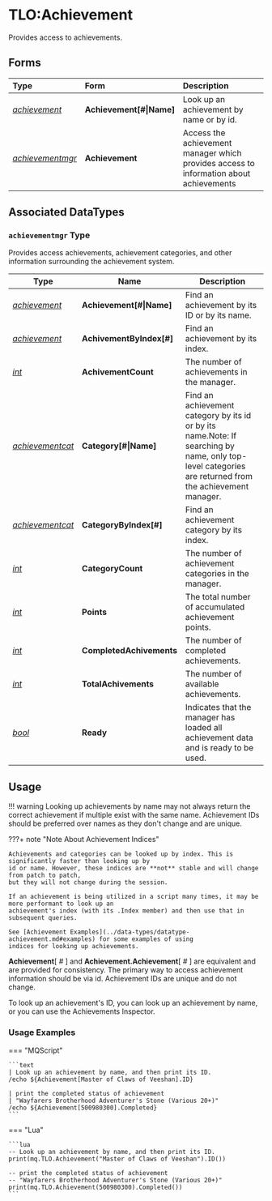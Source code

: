 # TLO:Achievement

Provides access to achievements.

## Forms

| **Type** | **Form** | **Description** |
| :--- | :--- | :--- |
| [_achievement_](../data-types/datatype-achievement.md) | **Achievement[#\|Name]** | Look up an achievement by name or by id. |
| [_achievementmgr_](#achievementmgr-type) | **Achievement** | Access the achievement manager which provides access to information about achievements |

## Associated DataTypes

### `achievementmgr` Type

Provides access achievements, achievement categories, and other information surrounding the achievement system.

| Type | Name | Description |
| ---- | ---- | ---- |
| [_achievement_](../data-types/datatype-achievement.md)           | **Achievement[#\|Name]** |  Find an achievement by its ID or by its name.         |
| [_achievement_](../data-types/datatype-achievement.md)           | **AchivementByIndex[#]** |  Find an achievement by its index.                     |
| [_int_](../data-types/datatype-int.md)                           | **AchivementCount**      |  The number of achievements in the manager.            |
| [_achievementcat_](../data-types/datatype-achievementcat.md)     | **Category[#\|Name]**    |  Find an achievement category by its id or by its name.Note: If searching by name, only top-level categories are returned from the achievement manager.    |
| [_achievementcat_](../data-types/datatype-achievementcat.md)     | **CategoryByIndex[#]**   |  Find an achievement category by its index.            |
| [_int_](../data-types/datatype-int.md)                           | **CategoryCount**        |  The number of achievement categories in the manager.  |
| [_int_](../data-types/datatype-int.md)                           | **Points**               |  The total number of accumulated achievement points.    |
| [_int_](../data-types/datatype-int.md)                           | **CompletedAchivements** |  The number of completed achievements.    |
| [_int_](../data-types/datatype-int.md)                           | **TotalAchivements**     |  The number of available achievements.    |
| [_bool_](../data-types/datatype-bool.md)                         | **Ready**                |  Indicates that the manager has loaded all achievement data and is ready to be used.    |


## Usage

!!! warning
    Looking up achievements by name may not always return the correct achievement if multiple exist with the same name. Achievement IDs should
    be preferred over names as they don't change and are unique.

???+ note "Note About Achievement Indices"

    Achievements and categories can be looked up by index. This is significantly faster than looking up by
    id or name. However, these indices are **not** stable and will change from patch to patch,
    but they will not change during the session.

    If an achievement is being utilized in a script many times, it may be more performant to look up an
    achievement's index (with its .Index member) and then use that in subsequent queries.

    See [Achievement Examples](../data-types/datatype-achievement.md#examples) for some examples of using
    indices for looking up achievements.


**Achievement**[ _#_ ] and **Achievement.Achievement**[ _#_ ] are equivalent and are provided for consistency. The primary way to access achievement information should be via id. Achievement IDs are unique and do not change.

To look up an achievement's ID, you can look up an achievement by name, or you can use the Achievements Inspector.


### Usage Examples

=== "MQScript"

    ```text
    | Look up an achievement by name, and then print its ID.
    /echo ${Achievement[Master of Claws of Veeshan].ID}

    | print the completed status of achievement
    | "Wayfarers Brotherhood Adventurer's Stone (Various 20+)"
    /echo ${Achievement[500980300].Completed}
    ```

=== "Lua"

    ```lua
    -- Look up an achievement by name, and then print its ID.
    print(mq.TLO.Achievement("Master of Claws of Veeshan").ID())

    -- print the completed status of achievement
    -- "Wayfarers Brotherhood Adventurer's Stone (Various 20+)"
    print(mq.TLO.Achievement(500980300).Completed())
    ```
